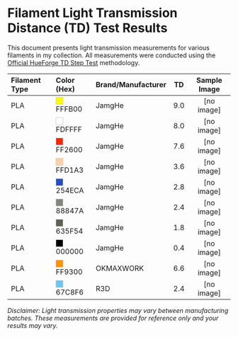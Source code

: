 # Filament Light Transmission Distance (TD) Test Results

This document presents light transmission measurements for various filaments in my collection. All measurements were conducted using the [Official HueForge TD Step Test](https://www.printables.com/model/552566-official-hueforge-td-step-test-and-light-box) methodology.

| Filament Type | Color (Hex)                                                                                                             | Brand/Manufacturer | TD  | Sample Image |
| :------------ | :----------------------------------------------------------------------------------------------------------------- | :----------------- | :-: | :----------: |
| PLA           | <span style="display:inline-block;width:15px;height:15px;background:#FFFB00;border:1px solid #ccc"></span> FFFB00 | JamgHe             | 9.0 |  [no image]  |
| PLA           | <span style="display:inline-block;width:15px;height:15px;background:#FDFFFF;border:1px solid #ccc"></span> FDFFFF | JamgHe             | 8.0 |  [no image]  |
| PLA           | <span style="display:inline-block;width:15px;height:15px;background:#FF2600;border:1px solid #ccc"></span> FF2600 | JamgHe             | 7.6 |  [no image]  |
| PLA           | <span style="display:inline-block;width:15px;height:15px;background:#FFD1A3;border:1px solid #ccc"></span> FFD1A3 | JamgHe             | 3.6 |  [no image]  |
| PLA           | <span style="display:inline-block;width:15px;height:15px;background:#254ECA;border:1px solid #ccc"></span> 254ECA | JamgHe             | 2.8 |  [no image]  |
| PLA           | <span style="display:inline-block;width:15px;height:15px;background:#88847A;border:1px solid #ccc"></span> 88847A | JamgHe             | 2.4 |  [no image]  |
| PLA           | <span style="display:inline-block;width:15px;height:15px;background:#635F54;border:1px solid #ccc"></span> 635F54 | JamgHe             | 1.8 |  [no image]  |
| PLA           | <span style="display:inline-block;width:15px;height:15px;background:#000000;border:1px solid #ccc"></span> 000000 | JamgHe             | 0.4 |  [no image]  |
| PLA           | <span style="display:inline-block;width:15px;height:15px;background:#FF9300;border:1px solid #ccc"></span> FF9300 | OKMAXWORK          | 6.6 |  [no image]  |
| PLA           | <span style="display:inline-block;width:15px;height:15px;background:#67C8F6;border:1px solid #ccc"></span> 67C8F6 | R3D                | 2.4 |  [no image]  |

*Disclaimer: Light transmission properties may vary between manufacturing batches. These measurements are provided for reference only and your results may vary.*
